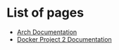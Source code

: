 # List of pages
- [Arch Documentation](/ArchDocumentation)
- [Docker Project 2 Documentation](/DockerProject2)
